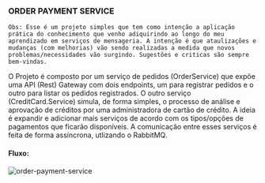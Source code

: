 
### ORDER PAYMENT SERVICE

    Obs: Esse é um projeto simples que tem como intenção a aplicação prática do conhecimento que venho adiquirindo ao longo do meu aprendizado em serviços de mensageria. A intenção é que ataulizações e mudanças (com melhorias) vão sendo realizadas a medida que novos problemas/necessidades vão surgindo. Sugestões e criticas são sempre bem-vindas.

O Projeto é composto por um serviço de pedidos (OrderService) que expõe uma API (Rest) Gateway com dois endpoints, um para registrar pedidos e o outro para listar os pedidos registrados.
O outro serviço (CreditCard.Service) simula, de forma simples, o processo de análise e aprovação de créditos por uma administradora de cartão de crédito. A ideia é expandir e adicionar mais serviços de acordo com os tipos/opções de pagamentos que ficarão disponíveis.
A comunicação entre esses serviços é feita de forma assíncrona, utlizando o RabbitMQ.

#### Fluxo:
![order-payment-service](https://user-images.githubusercontent.com/50787263/174161888-06fbed7b-a092-47e8-83af-189140f07c38.png)
